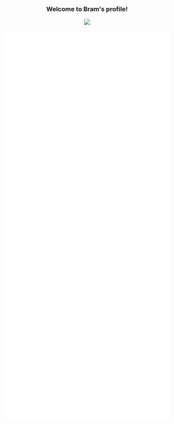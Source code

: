 <h3 align="center">
  Welcome to Bram's profile!
</h3>

<!-- Typing SVG by DenverCoder1 - https://github.com/DenverCoder1/readme-typing-svg -->
<p align="center">
  <a href="https://github.com/DenverCoder1/readme-typing-svg"><img src="https://readme-typing-svg.herokuapp.com/?lines=Always+learning+new+things!;+Currently+learning+rust!&center=true&width=550&height=45"></a>
</p>

<!-- Metrics SVG by lowlighter - https://github.com/lowlighter/metrics -->
<p align="center">
  <a href="https://github.com/lowlighter/metrics"><img src="https://github.com/BrammyS/BrammyS/blob/main/github-metrics.svg"></a>
</p>
